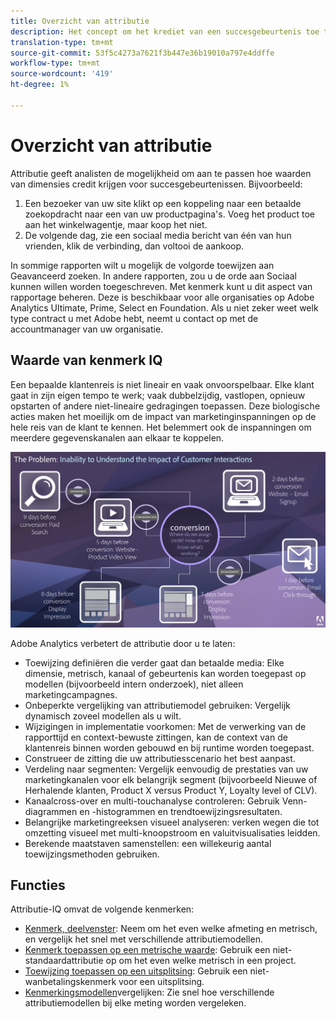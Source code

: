 ```yaml
---
title: Overzicht van attributie
description: Het concept om het krediet van een succesgebeurtenis toe te wijzen aan waarden van meerdere dimensies.
translation-type: tm+mt
source-git-commit: 53f5c4273a7621f3b447e36b19010a797e4ddffe
workflow-type: tm+mt
source-wordcount: '419'
ht-degree: 1%

---
```



# Overzicht van attributie

Attributie geeft analisten de mogelijkheid om aan te passen hoe waarden van dimensies credit krijgen voor succesgebeurtenissen. Bijvoorbeeld:

1. Een bezoeker van uw site klikt op een koppeling naar een betaalde zoekopdracht naar een van uw productpagina&#39;s. Voeg het product toe aan het winkelwagentje, maar koop het niet.
2. De volgende dag, zie een sociaal media bericht van één van hun vrienden, klik de verbinding, dan voltooi de aankoop.

In sommige rapporten wilt u mogelijk de volgorde toewijzen aan Geavanceerd zoeken. In andere rapporten, zou u de orde aan Sociaal kunnen willen worden toegeschreven. Met kenmerk kunt u dit aspect van rapportage beheren. Deze is beschikbaar voor alle organisaties op Adobe Analytics Ultimate, Prime, Select en Foundation. Als u niet zeker weet welk type contract u met Adobe hebt, neemt u contact op met de accountmanager van uw organisatie.

## Waarde van kenmerk IQ

Een bepaalde klantenreis is niet lineair en vaak onvoorspelbaar. Elke klant gaat in zijn eigen tempo te werk; vaak dubbelzijdig, vastlopen, opnieuw opstarten of andere niet-lineaire gedragingen toepassen. Deze biologische acties maken het moeilijk om de impact van marketinginspanningen op de hele reis van de klant te kennen. Het belemmert ook de inspanningen om meerdere gegevenskanalen aan elkaar te koppelen.

![Attributie-IQ-probleem](assets/attribution_iq_problem.png)

Adobe Analytics verbetert de attributie door u te laten:

* Toewijzing definiëren die verder gaat dan betaalde media: Elke dimensie, metrisch, kanaal of gebeurtenis kan worden toegepast op modellen (bijvoorbeeld intern onderzoek), niet alleen marketingcampagnes.
* Onbeperkte vergelijking van attributiemodel gebruiken: Vergelijk dynamisch zoveel modellen als u wilt.
* Wijzigingen in implementatie voorkomen: Met de verwerking van de rapporttijd en context-bewuste zittingen, kan de context van de klantenreis binnen worden gebouwd en bij runtime worden toegepast.
* Construeer de zitting die uw attributiesscenario het best aanpast.
* Verdeling naar segmenten: Vergelijk eenvoudig de prestaties van uw marketingkanalen voor elk belangrijk segment (bijvoorbeeld Nieuwe of Herhalende klanten, Product X versus Product Y, Loyalty level of CLV).
* Kanaalcross-over en multi-touchanalyse controleren: Gebruik Venn-diagrammen en -histogrammen en trendtoewijzingsresultaten.
* Belangrijke marketingreeksen visueel analyseren: verken wegen die tot omzetting visueel met multi-knoopstroom en valuitvisualisaties leidden.
* Berekende maatstaven samenstellen: een willekeurig aantal toewijzingsmethoden gebruiken.

## Functies

Attributie-IQ omvat de volgende kenmerken:

* [Kenmerk, deelvenster](../c-panels/attribution.md): Neem om het even welke afmeting en metrisch, en vergelijk het snel met verschillende attributiemodellen.
* [Kenmerk toepassen op een metrische waarde](../build-workspace-project/column-row-settings/column-settings.md): Gebruik een niet-standaardattributie op om het even welke metrisch in een project.
* [Toewijzing toepassen op een uitsplitsing](../components/dimensions/t-breakdown-fa.md): Gebruik een niet-wanbetalingskenmerk voor een uitsplitsing.
* [Kenmerkingsmodellen](../components/apply-create-metrics.md)vergelijken: Zie snel hoe verschillende attributiemodellen bij elke meting worden vergeleken.
